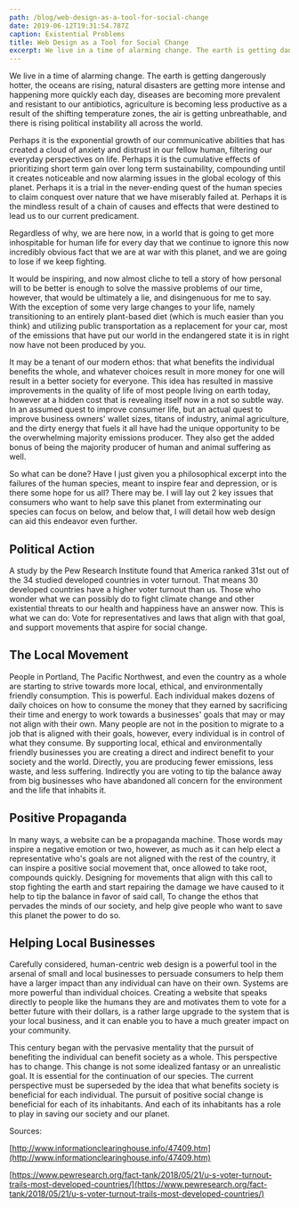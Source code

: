 ```yaml
---
path: /blog/web-design-as-a-tool-for-social-change
date: 2019-06-12T19:31:54.787Z
caption: Existential Problems
title: Web Design as a Tool for Social Change
excerpt: We live in a time of alarming change. The earth is getting dangerously hotter, the oceans are rising, natural disasters are getting more intense and happening more quickly each day, diseases are becoming more prevalent and resistant to our antibiotics, agriculture is becoming less productive as a result of the shifting temperature zones, the air is getting unbreathable, and there is rising political instability all across the world.
---
```


We live in a time of alarming change. The earth is getting dangerously hotter, the oceans are rising, natural disasters are getting more intense and happening more quickly each day, diseases are becoming more prevalent and resistant to our antibiotics, agriculture is becoming less productive as a result of the shifting temperature zones, the air is getting unbreathable, and there is rising political instability all across the world.

Perhaps it is the exponential growth of our communicative abilities that has created a cloud of anxiety and distrust in our fellow human, filtering our everyday perspectives on life. Perhaps it is the cumulative effects of prioritizing short term gain over long term sustainability, compounding until it creates noticeable and now alarming issues in the global ecology of this planet. Perhaps it is a trial in the never-ending quest of the human species to claim conquest over nature that we have miserably failed at. Perhaps it is the mindless result of a chain of causes and effects that were destined to lead us to our current predicament.

Regardless of why, we are here now, in a world that is going to get more inhospitable for human life for every day that we continue to ignore this now incredibly obvious fact that we are at war with this planet, and we are going to lose if we keep fighting.

It would be inspiring, and now almost cliche to tell a story of how personal will to be better is enough to solve the massive problems of our time, however, that would be ultimately a lie, and disingenuous for me to say. With the exception of some very large changes to your life, namely transitioning to an entirely plant-based diet (which is much easier than you think) and utilizing public transportation as a replacement for your car, most of the emissions that have put our world in the endangered state it is in right now have not been produced by you.

It may be a tenant of our modern ethos: that what benefits the individual benefits the whole, and whatever choices result in more money for one will result in a better society for everyone. This idea has resulted in massive improvements in the quality of life of most people living on earth today, however at a hidden cost that is revealing itself now in a not so subtle way. In an assumed quest to improve consumer life, but an actual quest to improve business owners' wallet sizes, titans of industry, animal agriculture, and the dirty energy that fuels it all have had the unique opportunity to be the overwhelming majority emissions producer. They also get the added bonus of being the majority producer of human and animal suffering as well.

So what can be done? Have I just given you a philosophical excerpt into the failures of the human species, meant to inspire fear and depression, or is there some hope for us all? There may be. I will lay out 2 key issues that consumers who want to help save this planet from exterminating our species can focus on below, and below that, I will detail how web design can aid this endeavor even further.

## Political Action

A study by the Pew Research Institute found that America ranked 31st out of the 34 studied developed countries in voter turnout. That means 30 developed countries have a higher voter turnout than us. Those who wonder what we can possibly do to fight climate change and other existential threats to our health and happiness have an answer now. This is what we can do: Vote for representatives and laws that align with that goal, and support movements that aspire for social change.

## The Local Movement

People in Portland, The Pacific Northwest, and even the country as a whole are starting to strive towards more local, ethical, and environmentally friendly consumption. This is powerful. Each individual makes dozens of daily choices on how to consume the money that they earned by sacrificing their time and energy to work towards a businesses' goals that may or may not align with their own. Many people are not in the position to migrate to a job that is aligned with their goals, however, every individual is in control of what they consume. By supporting local, ethical and environmentally friendly businesses you are creating a direct and indirect benefit to your society and the world. Directly, you are producing fewer emissions, less waste, and less suffering. Indirectly you are voting to tip the balance away from big businesses who have abandoned all concern for the environment and the life that inhabits it.

## Positive Propaganda

In many ways, a website can be a propaganda machine. Those words may inspire a negative emotion or two, however, as much as it can help elect a representative who's goals are not aligned with the rest of the country, it can inspire a positive social movement that, once allowed to take root, compounds quickly. Designing for movements that align with this call to stop fighting the earth and start repairing the damage we have caused to it help to tip the balance in favor of said call, To change the ethos that pervades the minds of our society, and help give people who want to save this planet the power to do so.

## Helping Local Businesses

Carefully considered, human-centric web design is a powerful tool in the arsenal of small and local businesses to persuade consumers to help them have a larger impact than any individual can have on their own. Systems are more powerful than individual choices. Creating a website that speaks directly to people like the humans they are and motivates them to vote for a better future with their dollars, is a rather large upgrade to the system that is your local business, and it can enable you to have a much greater impact on your community.

This century began with the pervasive mentality that the pursuit of benefiting the individual can benefit society as a whole. This perspective has to change. This change is not some idealized fantasy or an unrealistic goal. It is essential for the continuation of our species. The current perspective must be superseded by the idea that what benefits society is beneficial for each individual. The pursuit of positive social change is beneficial for each of its inhabitants. And each of its inhabitants has a role to play in saving our society and our planet.

Sources:

[http://www.informationclearinghouse.info/47409.htm](http://www.informationclearinghouse.info/47409.htm)

[https://www.pewresearch.org/fact-tank/2018/05/21/u-s-voter-turnout-trails-most-developed-countries/](https://www.pewresearch.org/fact-tank/2018/05/21/u-s-voter-turnout-trails-most-developed-countries/)

